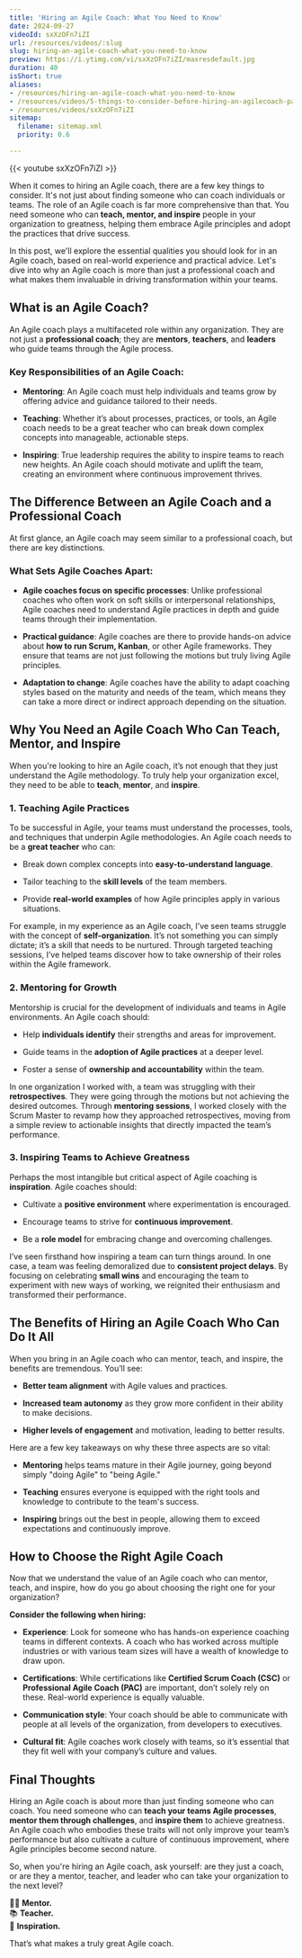 ```yaml
---
title: 'Hiring an Agile Coach: What You Need to Know'
date: 2024-09-27
videoId: sxXzOFn7iZI
url: /resources/videos/:slug
slug: hiring-an-agile-coach-what-you-need-to-know
preview: https://i.ytimg.com/vi/sxXzOFn7iZI/maxresdefault.jpg
duration: 40
isShort: true
aliases:
- /resources/hiring-an-agile-coach-what-you-need-to-know
- /resources/videos/5-things-to-consider-before-hiring-an-agilecoach-part-3
- /resources/videos/sxXzOFn7iZI
sitemap:
  filename: sitemap.xml
  priority: 0.6

---
```



{{< youtube sxXzOFn7iZI >}}

When it comes to hiring an Agile coach, there are a few key things to consider. It's not just about finding someone who can coach individuals or teams. The role of an Agile coach is far more comprehensive than that. You need someone who can **teach, mentor, and inspire** people in your organization to greatness, helping them embrace Agile principles and adopt the practices that drive success.

In this post, we'll explore the essential qualities you should look for in an Agile coach, based on real-world experience and practical advice. Let's dive into why an Agile coach is more than just a professional coach and what makes them invaluable in driving transformation within your teams.

## **What is an Agile Coach?**

An Agile coach plays a multifaceted role within any organization. They are not just a **professional coach**; they are **mentors**, **teachers**, and **leaders** who guide teams through the Agile process.

### **Key Responsibilities of an Agile Coach:**

- **Mentoring**: An Agile coach must help individuals and teams grow by offering advice and guidance tailored to their needs.

- **Teaching**: Whether it’s about processes, practices, or tools, an Agile coach needs to be a great teacher who can break down complex concepts into manageable, actionable steps.

- **Inspiring**: True leadership requires the ability to inspire teams to reach new heights. An Agile coach should motivate and uplift the team, creating an environment where continuous improvement thrives.

## **The Difference Between an Agile Coach and a Professional Coach**

At first glance, an Agile coach may seem similar to a professional coach, but there are key distinctions.

### **What Sets Agile Coaches Apart:**

- **Agile coaches focus on specific processes**: Unlike professional coaches who often work on soft skills or interpersonal relationships, Agile coaches need to understand Agile practices in depth and guide teams through their implementation.

- **Practical guidance**: Agile coaches are there to provide hands-on advice about **how to run Scrum, Kanban**, or other Agile frameworks. They ensure that teams are not just following the motions but truly living Agile principles.

- **Adaptation to change**: Agile coaches have the ability to adapt coaching styles based on the maturity and needs of the team, which means they can take a more direct or indirect approach depending on the situation.

## **Why You Need an Agile Coach Who Can Teach, Mentor, and Inspire**

When you're looking to hire an Agile coach, it’s not enough that they just understand the Agile methodology. To truly help your organization excel, they need to be able to **teach**, **mentor**, and **inspire**.

### **1\. Teaching Agile Practices**

To be successful in Agile, your teams must understand the processes, tools, and techniques that underpin Agile methodologies. An Agile coach needs to be a **great teacher** who can:

- Break down complex concepts into **easy-to-understand language**.

- Tailor teaching to the **skill levels** of the team members.

- Provide **real-world examples** of how Agile principles apply in various situations.

For example, in my experience as an Agile coach, I’ve seen teams struggle with the concept of **self-organization**. It’s not something you can simply dictate; it’s a skill that needs to be nurtured. Through targeted teaching sessions, I’ve helped teams discover how to take ownership of their roles within the Agile framework.

### **2\. Mentoring for Growth**

Mentorship is crucial for the development of individuals and teams in Agile environments. An Agile coach should:

- Help **individuals identify** their strengths and areas for improvement.

- Guide teams in the **adoption of Agile practices** at a deeper level.

- Foster a sense of **ownership and accountability** within the team.

In one organization I worked with, a team was struggling with their **retrospectives**. They were going through the motions but not achieving the desired outcomes. Through **mentoring sessions**, I worked closely with the Scrum Master to revamp how they approached retrospectives, moving from a simple review to actionable insights that directly impacted the team’s performance.

### **3\. Inspiring Teams to Achieve Greatness**

Perhaps the most intangible but critical aspect of Agile coaching is **inspiration**. Agile coaches should:

- Cultivate a **positive environment** where experimentation is encouraged.

- Encourage teams to strive for **continuous improvement**.

- Be a **role model** for embracing change and overcoming challenges.

I’ve seen firsthand how inspiring a team can turn things around. In one case, a team was feeling demoralized due to **consistent project delays**. By focusing on celebrating **small wins** and encouraging the team to experiment with new ways of working, we reignited their enthusiasm and transformed their performance.

## **The Benefits of Hiring an Agile Coach Who Can Do It All**

When you bring in an Agile coach who can mentor, teach, and inspire, the benefits are tremendous. You’ll see:

- **Better team alignment** with Agile values and practices.

- **Increased team autonomy** as they grow more confident in their ability to make decisions.

- **Higher levels of engagement** and motivation, leading to better results.

Here are a few key takeaways on why these three aspects are so vital:

- **Mentoring** helps teams mature in their Agile journey, going beyond simply "doing Agile" to "being Agile."

- **Teaching** ensures everyone is equipped with the right tools and knowledge to contribute to the team's success.

- **Inspiring** brings out the best in people, allowing them to exceed expectations and continuously improve.

## **How to Choose the Right Agile Coach**

Now that we understand the value of an Agile coach who can mentor, teach, and inspire, how do you go about choosing the right one for your organization?

**Consider the following when hiring:**

- **Experience**: Look for someone who has hands-on experience coaching teams in different contexts. A coach who has worked across multiple industries or with various team sizes will have a wealth of knowledge to draw upon.

- **Certifications**: While certifications like **Certified Scrum Coach (CSC)** or **Professional Agile Coach (PAC)** are important, don’t solely rely on these. Real-world experience is equally valuable.

- **Communication style**: Your coach should be able to communicate with people at all levels of the organization, from developers to executives.

- **Cultural fit**: Agile coaches work closely with teams, so it’s essential that they fit well with your company’s culture and values.

## **Final Thoughts**

Hiring an Agile coach is about more than just finding someone who can coach. You need someone who can **teach your teams Agile processes**, **mentor them through challenges**, and **inspire them** to achieve greatness. An Agile coach who embodies these traits will not only improve your team’s performance but also cultivate a culture of continuous improvement, where Agile principles become second nature.

So, when you're hiring an Agile coach, ask yourself: are they just a coach, or are they a mentor, teacher, and leader who can take your organization to the next level?

👨‍🏫 **Mentor.**  
📚 **Teacher.**  
🌟 **Inspiration.**

That’s what makes a truly great Agile coach.



